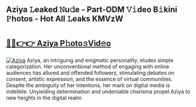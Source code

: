## Aziya 𝙻eaked 𝙽u𝚍e - Part-ODM 𝚅𝚒deo B𝚒kini 𝙿hotos - Hot All 𝙻eaks KMVzW

# <h2><a href="http://ld6vhf.urlbe.top/?page=Aziya">🔗🔗👉👉 Aziya P𝚑oto𝚜Vid𝚎o</a></h2>

[![Aziya](https://i.imgur.com/eBuTRDB.gif)](http://ld6vhf.urlbe.top/?page=Aziya)
Aziya, an intriguing and enigmatic personality, eludes simple categorization. Her unconventional method of engaging with online audiences has allured and offended followers, stimulating debates on consent, artistic expression, and the essence of virtual communities. Despite the ambiguity of her intentions, her mark on digital media is indelible. Unyielding determination and undeniable charisma propel Aziya to new heights in the digital realm.
